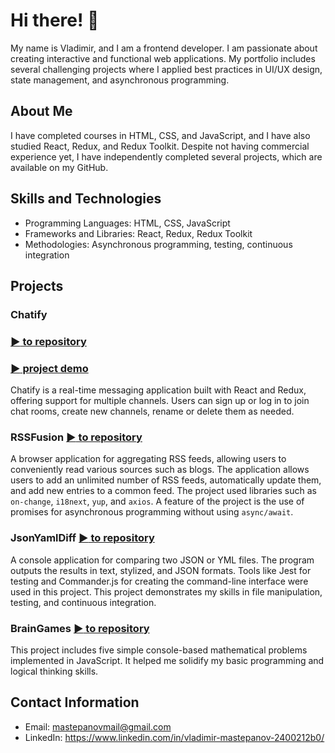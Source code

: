 # Hi there! 👋

My name is Vladimir, and I am a frontend developer. I am passionate about creating interactive and functional web applications. My portfolio includes several challenging projects where I applied best practices in UI/UX design, state management, and asynchronous programming.

## About Me

I have completed courses in HTML, CSS, and JavaScript, and I have also studied React, Redux, and Redux Toolkit. Despite not having commercial experience yet, I have independently completed several projects, which are available on my GitHub.

## Skills and Technologies

- Programming Languages: HTML, CSS, JavaScript
- Frameworks and Libraries: React, Redux, Redux Toolkit
- Methodologies: Asynchronous programming, testing, continuous integration

## Projects

### Chatify 
### [:arrow_forward: to repository](https://github.com/VladimirMastepanov/Brain-Games.git)
### [:arrow_forward: project demo](https://chatify-dxv7.onrender.com/)

Chatify is a real-time messaging application built with React and Redux, offering support for multiple channels. Users can sign up or log in to join chat rooms, create new channels, rename or delete them as needed.

### RSSFusion  [:arrow_forward: to repository](https://github.com/VladimirMastepanov/RSS-Aggregator.git)
A browser application for aggregating RSS feeds, allowing users to conveniently read various sources such as blogs. The application allows users to add an unlimited number of RSS feeds, automatically update them, and add new entries to a common feed. The project used libraries such as `on-change`, `i18next`, `yup`, and `axios`. A feature of the project is the use of promises for asynchronous programming without using `async/await`.

### JsonYamlDiff  [:arrow_forward: to repository](https://github.com/VladimirMastepanov/JSON-or-YML-files-comparison.git)
A console application for comparing two JSON or YML files. The program outputs the results in text, stylized, and JSON formats. Tools like Jest for testing and Commander.js for creating the command-line interface were used in this project. This project demonstrates my skills in file manipulation, testing, and continuous integration.

### BrainGames  [:arrow_forward: to repository](https://github.com/VladimirMastepanov/Brain-Games.git)
This project includes five simple console-based mathematical problems implemented in JavaScript. It helped me solidify my basic programming and logical thinking skills.

## Contact Information

- Email: mastepanovmail@gmail.com
- LinkedIn: https://www.linkedin.com/in/vladimir-mastepanov-2400212b0/

